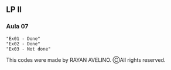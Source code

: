 ## LP II ##

### Aula 07 ###

```
"Ex01 - Done"
"Ex02 - Done"
"Ex03 - Not done"
```

This codes were made by RAYAN AVELINO. ⒸAll rights reserved.